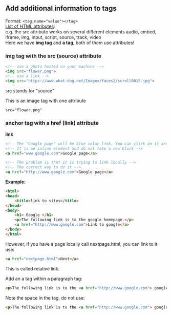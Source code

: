 ## Add additional information to tags  
Format:  ```<tag name="value"></tag> ```  
[List of HTML attributes]:  
e.g. the src attribute works on several different elements audio, embed, iframe, img, input, script, source, track, video  
Here we have **img tag** and **a tag**, both of them use attributes!

### img tag with the src (source) attribute
```html 
<!-- use a photo hosted on your machine -->
<img src="flower.png">
<!-- use a link -->
<img src="https://www.what-dog.net/Images/faces2/scroll0015.jpg">
```  
src stands for "source"

This is an image tag with one attribute 
```html 
src="flower.png" 
```  
### anchor tag with a href (link) attribute
**link**
```html
<!-- The "Google page" will be blue color link. You can click on it and it will direct you to google.-->
<!-- It is an inline element and do not take a new block -->
<a href="www.google.com">Google page</a>

<!-- The problem is that it is trying to link locally -->
<!-- The correct way to do it -->
<a href="http://www.google.com">Google page</a>
```
**Example:**
```html
<html>
<head>
	<title>link to sites</title>
</head>
<body>
	<h1> Google </h1>
	<p>The following link is to the google homepage.</p>
	<a href="http://www.google.com">Link to google</a>
</body>
</html>
```
However, if you have a page locally call nextpage.html, you can link to it use:
```html 
<a href="nextpage.html">Next</a>
```
This is called relative link.

Add an a tag within a paragraph tag:
```html
<p>The following link is to the <a href="http://www.google.com"> google</a> homepage.</p>
```
Note the space in the tag, do not use:
```html
<p>The following link is to the <a href="http://www.google.com"> google </a> homepage.</p>
```
[List of HTML attributes]:https://developer.mozilla.org/en-US/docs/Web/HTML/Attributes

